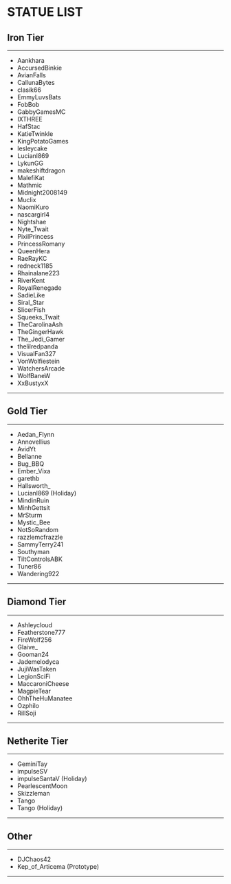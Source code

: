 # STATUE LIST

## Iron Tier
----
- Aankhara
- AccursedBinkie
- AvianFalls
- CallunaBytes
- clasik66
- EmmyLuvsBats
- FobBob
- GabbyGamesMC
- IXTHREE
- HafStac
- KatieTwinkle
- KingPotatoGames
- lesleycake
- Lucianl869
- LykunGG
- makeshiftdragon
- MalefiKat
- Mathmic
- Midnight2008149
- Muclix
- NaomiKuro
- nascargirl4
- Nightshae
- Nyte_Twait
- PixilPrincess
- PrincessRomany
- QueenHera
- RaeRayKC
- redneck1185
- Rhainalane223
- RiverKent
- RoyalRenegade
- SadieLike
- Siral_Star
- SlicerFish
- Squeeks_Twait
- TheCarolinaAsh
- TheGingerHawk
- The_Jedi_Gamer
- thelilredpanda
- VisualFan327
- VonWolfiestein
- WatchersArcade
- WolfBaneW
- XxBustyxX
----
## Gold Tier
----
- Aedan_Flynn
- Annovellius
- AvidYt
- Bellanne
- Bug_BBQ
- Ember_Vixa
- garethb
- Hallsworth_
- Lucianl869 (Holiday)
- MindinRuin
- MinhGettsit
- MrSturm
- Mystic_Bee
- NotSoRandom
- razzlemcfrazzle
- SammyTerry241
- Southyman
- TiltControlsABK
- Tuner86
- Wandering922
----
## Diamond Tier
----
- Ashleycloud
- Featherstone777
- FireWolf256
- Glaive_
- Gooman24
- Jademelodyca
- JujiWasTaken
- LegionSciFi
- MaccaroniCheese
- MagpieTear
- OhhTheHuManatee
- Ozphilo
- RillSoji
----
## Netherite Tier
----
- GeminiTay
- impulseSV
- impulseSantaV (Holiday)
- PearlescentMoon
- Skizzleman
- Tango
- Tango <S9> (Holiday)
----
## Other
----
- DJChaos42
- Kep_of_Articema (Prototype)
----
